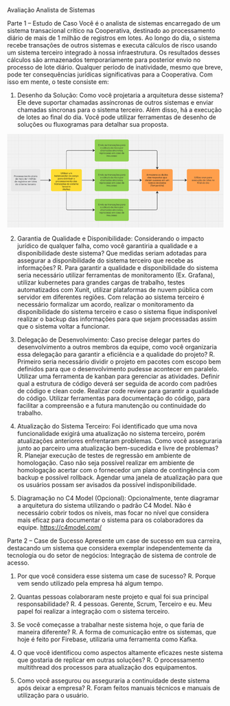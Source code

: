 Avaliação Analista de Sistemas

Parte 1 – Estudo de Caso
Você é o analista de sistemas encarregado de um sistema transacional crítico na Cooperativa, destinado ao processamento diário de mais de 1 milhão de registros em lotes. Ao longo do dia, o sistema recebe transações de outros sistemas e executa cálculos de risco usando um sistema terceiro integrado à nossa infraestrutura. Os resultados desses cálculos são armazenados temporariamente para posterior envio no processo de lote diário. Qualquer período de inatividade, mesmo que breve, pode ter consequências jurídicas significativas para a Cooperativa. Com isso em mente, o teste consiste em:

1. Desenho da Solução: Como você projetaria a arquitetura desse sistema? Ele deve suportar chamadas assíncronas de outros sistemas e enviar chamadas síncronas para o sistema terceiro. Além disso, há a execução de lotes ao final do dia. Você pode utilizar ferramentas de desenho de soluções ou fluxogramas para detalhar sua proposta.

![alt text](image.png)

2. Garantia de Qualidade e Disponibilidade: Considerando o impacto jurídico de qualquer falha, como você garantiria a qualidade e a disponibilidade deste sistema? Que medidas seriam adotadas para assegurar a disponibilidade do sistema terceiro que recebe as informações?
   R. Para garantir a qualidade e disponibilidade do sistema seria necessário utilizar ferramentas de monitoramento (Ex. Grafana), utilizar kubernetes para grandes cargas de trabalho, testes automatizados com Xunit, utilizar plataformas de nuvem pública com servidor em diferentes regiões.
   Com relação ao sistema terceiro é necessário formalizar um acordo, realizar o monitoramento da disponibilidade do sistema terceiro e caso o sistema fique indisponível realizar o backup das informações para que sejam processadas assim que o sistema voltar a funcionar.

3. Delegação de Desenvolvimento: Caso precise delegar partes do desenvolvimento a outros membros da equipe, como você organizaria essa delegação para garantir a eficiência e a qualidade do projeto?
   R. Primeiro seria necessário dividir o projeto em pacotes com escopo bem definidos para que o desenvolvimento pudesse acontecer em paralelo. Utilizar uma ferramenta de kanban para gerenciar as atividades. Definir qual a estrutura de código deverá ser seguida de acordo com padrões de código e clean code. Realizar code review para garantir a qualidade do código. Utilizar ferramentas para documentação do código, para facilitar a compreensão e a futura manutenção ou continuidade do trabalho.

4. Atualização do Sistema Terceiro: Foi identificado que uma nova funcionalidade exigirá uma atualização no sistema terceiro, porém atualizações anteriores enfrentaram problemas. Como você asseguraria junto ao parceiro uma atualização bem-sucedida e livre de problemas?
   R. Planejar execução de testes de regressão em ambiente de homologação. Caso não seja possível realizar em ambiente de homologação acertar com o fornecedor um plano de contingência com backup e possível rollback. Agendar uma janela de atualização para que os usuários possam ser avisados da possível indisponibilidade.

5. Diagramação no C4 Model (Opcional): Opcionalmente, tente diagramar a arquitetura do sistema utilizando o padrão C4 Model. Não é necessário cobrir todos os níveis, mas focar no nível que considera mais eficaz para documentar o sistema para os colaboradores da equipe. https://c4model.com/

Parte 2 – Case de Sucesso
Apresente um case de sucesso em sua carreira, destacando um sistema que considera exemplar independentemente da tecnologia ou do setor de negócios:
Integração de sistema de controle de acesso.

1. Por que você considera esse sistema um case de sucesso?
   R. Porque vem sendo utilizado pela empresa há algum tempo.

2. Quantas pessoas colaboraram neste projeto e qual foi sua principal responsabilidade?
   R. 4 pessoas. Gerente, Scrum, Terceiro e eu. Meu papel foi realizar a integração com o sistema terceiro.
3. Se você começasse a trabalhar neste sistema hoje, o que faria de maneira diferente?
   R. A forma de comunicação entre os sistemas, que hoje é feito por Firebase, utilizaria uma ferramenta como Kafka.

4. O que você identificou como aspectos altamente eficazes neste sistema que gostaria de replicar em outras soluções?
   R. O processamento multithread dos processos para atualização dos equipamentos.

5. Como você assegurou ou asseguraria a continuidade deste sistema após deixar a empresa?
   R. Foram feitos manuais técnicos e manuais de utilização para o usuário.
